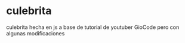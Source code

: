 # culebrita
culebrita hecha en js a base de tutorial de youtuber GioCode pero con algunas modificaciones
